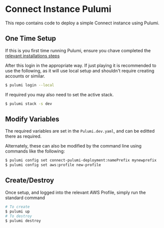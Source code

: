 # Connect Instance Pulumi

This repo contains code to deploy a simple Connect instance using Pulumi.

## One Time Setup

If this is you first time running Pulumi, ensure you chave completed the [relevant installations steps](https://www.pulumi.com/docs/install/)

After this login in the appropriate way. If just playing it is recommended to use the following, as it will use local setup and shouldn't require creating accounts or similar.

```bash
$ pulumi login --local
```

If required you may also need to set the active stack.

```bash
$ pulumi stack -s dev
```

## Modify Variables

The required variables are set in the `Pulumi.dev.yaml`, and can be editted there as required.

Alternately, these can also be modified by the command line using commands like the following:

```bash
$ pulumi config set connect-pulumi-deployment:namePrefix mynewprefix
$ pulumi config set aws:profile new-profile
```

## Create/Destroy

Once setup, and logged into the relevant AWS Profile, simply run the standard command

```bash
# To create
$ pulumi up
# To destroy
$ pulumi destroy
```
